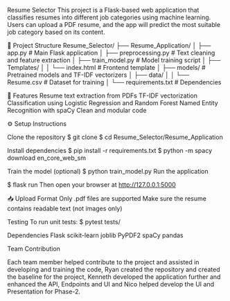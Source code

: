 Resume Selector
This project is a Flask-based web application that classifies resumes into different job categories using machine learning. Users can upload a PDF resume, and the app will predict the most suitable job category based on its content.

📁 Project Structure
Resume_Selector/
├── Resume_Application/
│   ├── app.py                  # Main Flask application
│   ├── preprocessing.py        # Text cleaning and feature extraction
│   ├── train_model.py          # Model training script
│   ├── Templates/
│   │   └── index.html          # Frontend template
│   ├── models/                 # Pretrained models and TF-IDF vectorizers
│   ├── data/
│   │   └── Resume.csv          # Dataset for training
│   └── requirements.txt        # Dependencies

🚀 Features
Resume text extraction from PDFs
TF-IDF vectorization
Classification using Logistic Regression and Random Forest
Named Entity Recognition with spaCy
Clean and modular code

⚙️ Setup Instructions

Clone the repository
$ git clone <repo-url>
$ cd Resume_Selector/Resume_Application

Install dependencies
$ pip install -r requirements.txt
$ python -m spacy download en_core_web_sm

Train the model (optional)
$ python train_model.py
Run the application

$ flask run
Then open your browser at http://127.0.0.1:5000

📥 Upload Format
Only .pdf files are supported
Make sure the resume contains readable text (not images only)

Testing
To run unit tests:
$ pytest tests/

Dependencies
Flask
scikit-learn
joblib
PyPDF2
spaCy
pandas

Team Contribution

Each team member helped contribute to the project and assisted in developing and training the code, Ryan created the repository and created the baseline for the project, Kenneth developed the application further and enhanced the API, Endpoints and UI and Nico helped develop the UI and Presentation for Phase-2.

